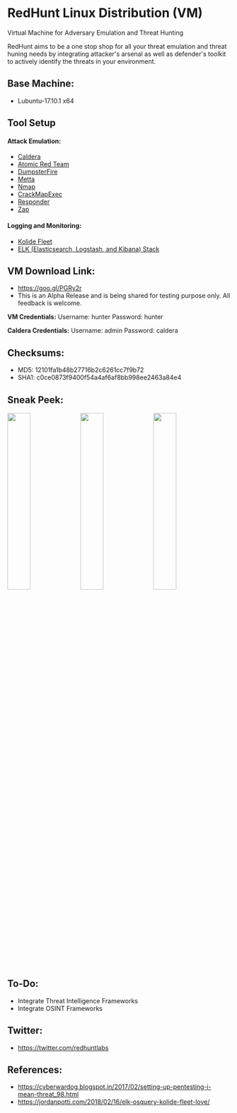 # RedHunt Linux Distribution (VM)
Virtual Machine for Adversary Emulation and Threat Hunting

RedHunt aims to be a one stop shop for all your threat emulation and threat huning needs by integrating attacker's arsenal as well as defender's toolkit to actively identify the threats in your environment.

## Base Machine: 
* Lubuntu-17.10.1 x64

## Tool Setup
#### Attack Emulation:
* [Caldera](https://github.com/mitre/caldera)
* [Atomic Red Team](https://github.com/redcanaryco/atomic-red-team)
* [DumpsterFire](https://github.com/TryCatchHCF/DumpsterFire)
* [Metta](https://github.com/uber-common/metta)
* [Nmap](https://nmap.org/download.html)
* [CrackMapExec](https://github.com/byt3bl33d3r/CrackMapExec)
* [Responder](https://github.com/lgandx/Responder)
* [Zap](https://www.zaproxy.org/)

#### Logging and Monitoring:
* [Kolide Fleet](https://github.com/kolide/fleet)
* [ELK (Elasticsearch, Logstash, and Kibana) Stack](https://www.elastic.co/elk-stack)

## VM Download Link: 
* https://goo.gl/PGRy2r
* This is an Alpha Release and is being shared for testing purpose only. All feedback is welcome.

**VM Credentials:**
Username: hunter
Password: hunter

**Caldera Credentials:**
Username: admin 
Password: caldera 

## Checksums: 
* MD5: 12101fa1b48b27716b2c6261cc7f9b72
* SHA1: c0ce0873f9400f54a4af6af8bb998ee2463a84e4

## Sneak Peek:
<img src="https://github.com/redhuntlabs/RedHunt-OS/blob/master/Login.jpg" width="32%"> <img src="https://github.com/redhuntlabs/RedHunt-OS/blob/master/Caldera.jpg" width="32%"> <img src="https://github.com/redhuntlabs/RedHunt-OS/blob/master/Kolide.jpg" width="32%">

## To-Do:
* Integrate Threat Intelligence Frameworks
* Integrate OSINT Frameworks

## Twitter:
* https://twitter.com/redhuntlabs

## References:
* https://cyberwardog.blogspot.in/2017/02/setting-up-pentesting-i-mean-threat_98.html
* https://jordanpotti.com/2018/02/16/elk-osquery-kolide-fleet-love/

